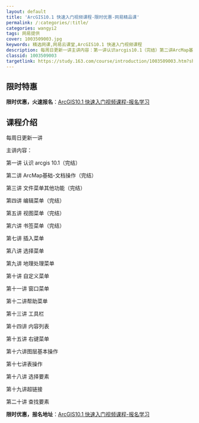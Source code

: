 ```yaml
---
layout: default
title: 'ArcGIS10.1 快速入门视频课程-限时优惠-网易精品课'
permalink: /:categories/:title/
categories: wangyi2
tags: 网易提供
cover: 1003509003.jpg
keywords: 精选网课,网易云课堂,ArcGIS10.1 快速入门视频课程
description: 每周日更新一讲主讲内容：第一讲认识arcgis10.1（完结）第二讲ArcMap基础-文档操作（完结）第三讲文件菜单其他
classid: 1003509003
targetlink: https://study.163.com/course/introduction/1003509003.htm?share=1&shareId=1025206652&utm_campaign=share&utm_medium=iphoneShare&utm_source=&utm_u=1025206652
---
```


## 限时特惠

**限时优惠，火速报名**：[ArcGIS10.1 快速入门视频课程-报名学习](https://study.163.com/course/introduction/1003509003.htm?share=1&shareId=1025206652&utm_campaign=share&utm_medium=iphoneShare&utm_source=&utm_u=1025206652)

## 课程介绍

每周日更新一讲

主讲内容：

第一讲 认识 arcgis 10.1（完结）

第二讲 ArcMap基础-文档操作（完结）

第三讲 文件菜单其他功能（完结）

第四讲 编辑菜单（完结）

第五讲 视图菜单（完结）

第六讲 书签菜单（完结）

第七讲 插入菜单

第八讲 选择菜单

第九讲 地理处理菜单

第十讲 自定义菜单

第十一讲 窗口菜单

第十二讲帮助菜单

第十三讲 工具栏

第十四讲 内容列表

第十五讲 右键菜单

第十六讲图层基本操作

第十七讲表操作

第十八讲 选择要素

第十九讲超链接

第二十讲 查找要素

**限时优惠，报名地址**：[ArcGIS10.1 快速入门视频课程-报名学习](https://study.163.com/course/introduction/1003509003.htm?share=1&shareId=1025206652&utm_campaign=share&utm_medium=iphoneShare&utm_source=&utm_u=1025206652)

